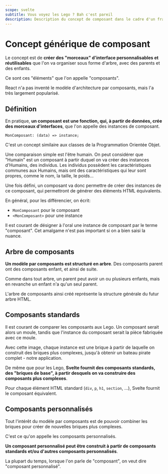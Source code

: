 ```yaml
---
scope: svelte
subtitle: Vous voyez les Lego ? Bah c'est pareil
description: Description du concept de composant dans le cadre d'un framework front-end
---
```


# Concept générique de composant

Le concept est de **créer des "morceaux" d'interface personnalisables et réutilisables** que l'on va
organiser sous forme d'arbre, avec des parents et des enfants.

Ce sont ces "éléments" que l'on appelle "composants".

React n'a pas inventé le modèle d'architecture par composants, mais l'a très largement popularisé.

## Définition

En pratique, **un composant est une fonction, qui, à partir de données, crée des morceaux
d'interfaces**, que l'on appelle des instances de composant.

```
MonComposant: (data) => instance;
```

C'est un concept similaire aux classes de la Programmation Orientée Objet.

Une comparaison simple est l'être humain. On peut considérer que "Humain" est un composant à partir
duquel on va créer des instances d'Humains, des individus. Les individus possèdent les
caractéristiques communes aux Humains, mais ont des caractéristiques qui leur sont propres, comme le
nom, la taille, le poids...

Une fois défini, un composant va donc permettre de créer des instances de ce composant, qui
permettront de générer des éléments HTML équivalents.

En général, pour les différencier, on écrit:

- `MonComposant` pour le composant
- `<MonComposant>` pour une instance

Il est courant de désigner à l'oral une instance de composant par le terme "composant". Cet amalgame
n'est pas important si on a bien saisi la nuance.

## Arbre de composants

**Un modèle par composants est structuré en arbre**. Des composants parent ont des composants
enfant, et ainsi de suite.

Comme dans tout arbre, un parent peut avoir un ou plusieurs enfants, mais en revanche un enfant n'a
qu'un seul parent.

L'arbre de composants ainsi créé représente la structure générale du futur arbre HTML.

## Composants standards

Il est courant de comparer les composants aux Lego. Un composant serait alors un moule, tandis que
l'instance du composant serait la pièce fabriquée avec ce moule.

Avec cette image, chaque instance est une brique à partir de laquelle on construit des briques plus
complexes, jusqu'à obtenir un bateau pirate complet - notre application.

De même que pour les Lego, **Svelte fournit des composants standards, des "briques de base", à
partir desquels on va construire des composants plus complexes**.

Pour chaque élément HTML standard (`div`, `p`, `h1`, `section`, ...), Svelte fournit le composant
équivalent.

## Composants personnalisés

Tout l'intérêt du modèle par composants est de pouvoir combiner les briques pour créer de nouvelles
briques plus complexes.

C'est ce qu'on appelle les composants personnalisés.

**Un composant personnalisé peut être construit à partir de composants standards et/ou d'autres
composants personnalisés**.

La plupart du temps, lorsque l'on parle de "composant", on veut dire "composant personnalisé".

